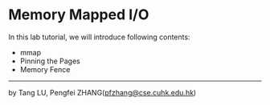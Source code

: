 # Memory Mapped I/O

In this lab tutorial, we will introduce following contents:

* mmap
* Pinning the Pages
* Memory Fence

---

by Tang LU, Pengfei ZHANG\(pfzhang@cse.cuhk.edu.hk\)

